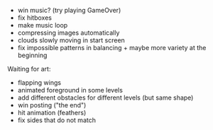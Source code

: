 - win music? (try playing GameOver)
- fix hitboxes
- make music loop
- compressing images automatically
- clouds slowly moving in start screen
- fix impossible patterns in balancing + maybe more variety at the beginning

Waiting for art:

- flapping wings
- animated foreground in some levels
- add different obstacles for different levels (but same shape)
- win posting ("the end")
- hit animation (feathers)
- fix sides that do not match
